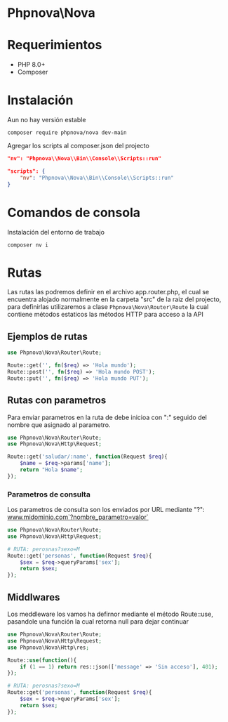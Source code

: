 # Phpnova\Nova

# Requerimientos

* PHP 8.0+
* Composer

# Instalación
Aun no hay versión estable
```
composer require phpnova/nova dev-main
```
Agregar los scripts al composer.json del projecto
```json
"nv": "Phpnova\\Nova\\Bin\\Console\\Scripts::run"
```
```json
"scripts": {
    "nv": "Phpnova\\Nova\\Bin\\Console\\Scripts::run"
}
```

# Comandos de consola

Instalación del entorno de trabajo
```
composer nv i
```

# Rutas
Las rutas las podremos definir en el archivo app.router.php, el cual se encuentra alojado normalmente en la carpeta "src" de la raiz del projecto, para definirlas utilizaremos a clase `Phpnova\Nova\Router\Route` la cual contiene métodos estaticos las métodos HTTP para acceso a la API

## Ejemplos de rutas
```php
use Phpnova\Nova\Router\Route;

Route::get('', fn($req) => 'Hola mundo');
Route::post('', fn($req) => 'Hola mundo POST');
Route::put('', fn($req) => 'Hola mundo PUT');

```

## Rutas con parametros
Para enviar parametros en la ruta de debe inicioa con ":" seguido del nombre que asignado al parametro.
```php
use Phpnova\Nova\Router\Route;
use Phpnova\Nova\Http\Request;

Route::get('saludar/:name', function(Request $req){
    $name = $req->params['name'];
    return "Hola $name";
});
```

### Parametros de consulta
Los parametros de consulta son los enviados por URL mediante "?": www.midominio.com`?nombre_parametro=valor`

````php
use Phpnova\Nova\Router\Route;
use Phpnova\Nova\Http\Request;

# RUTA: perosnas?sexo=M
Route::get('personas', function(Request $req){
    $sex = $req->queryParams['sex'];
    return $sex;
});
````

## Middlwares
Los meddleware los vamos ha defirnor mediante el método Route::use, pasandole una función la cual retorna null para dejar continuar
```php
use Phpnova\Nova\Router\Route;
use Phpnova\Nova\Http\Request;
use Phpnova\Nova\Http\res;

Route::use(function(){
    if (1 == 1) return res::json(['message' => 'Sin acceso'], 401);
});

# RUTA: perosnas?sexo=M
Route::get('personas', function(Request $req){
    $sex = $req->queryParams['sex'];
    return $sex;
});
```